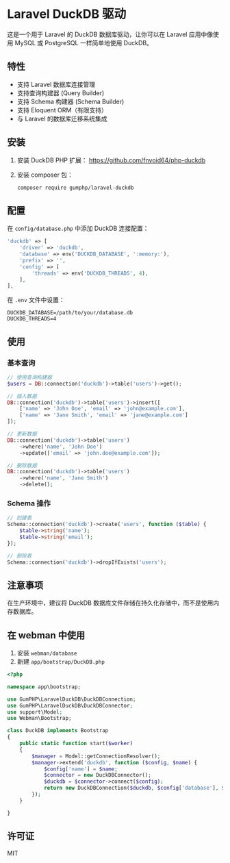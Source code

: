 # Laravel DuckDB 驱动

这是一个用于 Laravel 的 DuckDB 数据库驱动，让你可以在 Laravel 应用中像使用 MySQL 或 PostgreSQL 一样简单地使用 DuckDB。

## 特性

- 支持 Laravel 数据库连接管理
- 支持查询构建器 (Query Builder)
- 支持 Schema 构建器 (Schema Builder)
- 支持 Eloquent ORM（有限支持）
- 与 Laravel 的数据库迁移系统集成

## 安装

1. 安装 DuckDB PHP 扩展：
   https://github.com/fnvoid64/php-duckdb

3. 安装 composer 包：
   ```bash
   composer require gumphp/laravel-duckdb
   ```

## 配置

在 `config/database.php` 中添加 DuckDB 连接配置：

```php
'duckdb' => [
    'driver' => 'duckdb',
    'database' => env('DUCKDB_DATABASE', ':memory:'),
    'prefix' => '',
    'config' => [
        'threads' => env('DUCKDB_THREADS', 4),
    ],
],
```

在 `.env` 文件中设置：

```env
DUCKDB_DATABASE=/path/to/your/database.db
DUCKDB_THREADS=4
```

## 使用

### 基本查询

```php
// 使用查询构建器
$users = DB::connection('duckdb')->table('users')->get();

// 插入数据
DB::connection('duckdb')->table('users')->insert([
    ['name' => 'John Doe', 'email' => 'john@example.com'],
    ['name' => 'Jane Smith', 'email' => 'jane@example.com']
]);

// 更新数据
DB::connection('duckdb')->table('users')
    ->where('name', 'John Doe')
    ->update(['email' => 'john.doe@example.com']);

// 删除数据
DB::connection('duckdb')->table('users')
    ->where('name', 'Jane Smith')
    ->delete();
```

### Schema 操作

```php
// 创建表
Schema::connection('duckdb')->create('users', function ($table) {
    $table->string('name');
    $table->string('email');
});

// 删除表
Schema::connection('duckdb')->dropIfExists('users');
```

## 注意事项

在生产环境中，建议将 DuckDB 数据库文件存储在持久化存储中，而不是使用内存数据库。

## 在 webman 中使用
1. 安装 `webman/database`
2. 新建 `app/bootstrap/DuckDB.php`
```php
<?php

namespace app\bootstrap;

use GumPHP\LaravelDuckDB\DuckDBConnection;
use GumPHP\LaravelDuckDB\DuckDBConnector;
use support\Model;
use Webman\Bootstrap;

class DuckDB implements Bootstrap
{
    public static function start($worker)
    {
        $manager = Model::getConnectionResolver();
        $manager->extend('duckdb', function ($config, $name) {
            $config['name'] = $name;
            $connector = new DuckDBConnector();
            $duckdb = $connector->connect($config);
            return new DuckDBConnection($duckdb, $config['database'], $config['prefix'], $config);
        });
    }

}
```


## 许可证

MIT
